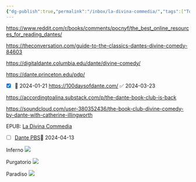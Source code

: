 ```yaml
---
{"dg-publish":true,"permalink":"/inbox/la-divina-commedia/","tags":["ToRead","Interests"],"noteIcon":"","created":"2024-04-11 9:26:26 am","updated":"2024-04-13 11:50:56 am"}
---
```


https://www.reddit.com/r/books/comments/pocnyf/the_best_online_resources_for_reading_dantes/

https://theconversation.com/guide-to-the-classics-dantes-divine-comedy-84603

https://digitaldante.columbia.edu/dante/divine-comedy/

https://dante.princeton.edu/pdp/

- [x] 🛫 2024-01-21  https://100daysofdante.com/ ✅ 2024-03-23


https://accordingtoalina.substack.com/p/the-dante-book-club-is-back


https://soundcloud.com/user-380352436/the-book-club-divine-comedy-by-dante-with-catherine-illingworth

EPUB: [La Divina Commedia](https://standardebooks.org/ebooks/dante-alighieri/the-divine-comedy/henry-wadsworth-longfellow/download?format=epub)


- [ ] [Dante PBS](https://www.pbs.org/show/dante-inferno-to-paradise/)📅 2024-04-13

Inferno ![](https://www.dailyinfographic.com/wp-content/uploads/2017/05/dante-2.jpg)

Purgatorio
![](https://c1.staticflickr.com/3/2693/4044225229_64e1664fbd_b.jpg)

Paradiso
![](https://substackcdn.com/image/fetch/f_auto,q_auto:good,fl_progressive:steep/https%3A%2F%2Fbucketeer-e05bbc84-baa3-437e-9518-adb32be77984.s3.amazonaws.com%2Fpublic%2Fimages%2F76c87929-985f-4c5c-8a04-f8067ab7502c_1943x1536.gif)

